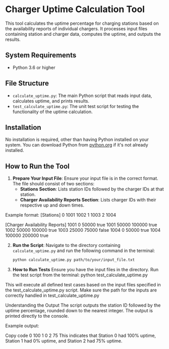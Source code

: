 # Charger Uptime Calculation Tool

This tool calculates the uptime percentage for charging stations based on the availability reports of individual chargers. It processes input files containing station and charger data, computes the uptime, and outputs the results.

## System Requirements

- Python 3.6 or higher

## File Structure

- `calculate_uptime.py`: The main Python script that reads input data, calculates uptime, and prints results.
- `test_calculate_uptime.py`: The unit test script for testing the functionality of the uptime calculation.

## Installation

No installation is required, other than having Python installed on your system. You can download Python from [python.org](https://www.python.org/downloads/) if it's not already installed.

## How to Run the Tool

1. **Prepare Your Input File**: Ensure your input file is in the correct format. The file should consist of two sections:
   - **Stations Section**: Lists station IDs followed by the charger IDs at that station.
   - **Charger Availability Reports Section**: Lists charger IDs with their respective up and down times.

Example format:
[Stations] 0 1001 1002 1 1003 2 1004

[Charger Availability Reports] 
1001 0 50000 true 
1001 50000 100000 true 
1002 50000 100000 true 
1003 25000 75000 false 
1004 0 50000 true 
1004 100000 200000 true


2. **Run the Script**: Navigate to the directory containing `calculate_uptime.py` and run the following command in the terminal:
   ```bash
   python calculate_uptime.py path/to/your/input_file.txt

3. **How to Run Tests**
Ensure you have the input files in the directory. Run the test script from the terminal:
         python test_calculate_uptime.py

This will execute all defined test cases based on the input files specified in the test_calculate_uptime.py script.
Make sure the path for the inputs are correctly handled in test_calculate_uptime.py

Understanding the Output
The script outputs the station ID followed by the uptime percentage, rounded down to the nearest integer. The output is printed directly to the console.

Example output:

Copy code
0 100
1 0
2 75
This indicates that Station 0 had 100% uptime, Station 1 had 0% uptime, and Station 2 had 75% uptime.
